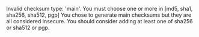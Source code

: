 Invalid checksum type: 'main'. You must choose one or more in [md5, sha1, sha256, sha512, pgp]
You chose to generate main checksums but they are all considered insecure. You should consider adding at least one of sha256 or sha512 or pgp.
